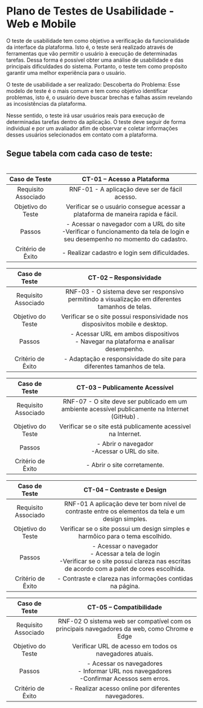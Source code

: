 # Plano de Testes de Usabilidade - Web e Mobile

O teste de usabilidade tem como objetivo a verificação da funcionalidade da interface da plataforma. Isto é, o teste será realizado através de ferramentas que vão permitir o usuário à execução de determinadas tarefas. Dessa forma é possível obter uma análise de usabilidade e das principais dificuldades do sistema. Portanto, o teste tem como propósito garantir uma melhor experiência para o usuário.

O teste de usabilidade a ser realizado: Descoberta do Problema: Esse modelo de teste é o mais comum e tem como objetivo identificar problemas, isto é, o usuário deve buscar brechas e falhas assim revelando as incosistências da plataforma.

Nesse sentido, o teste irá usar usuários reais para execução de determinadas tarefas dentro da aplicação. O teste deve seguir de forma individual e por um avaliador afim de observar e coletar informações desses usuários selecionados em contato com a plataforma.


## **Segue tabela com cada caso de teste**:
#
 
| **Caso de Teste** 	| **CT-01 – Acesso a Plataforma** 	|
|:---:	|:---:	|
|	Requisito Associado 	| RNF-01 - A aplicação deve ser de fácil acesso. |
| Objetivo do Teste 	| Verificar se o usuário consegue acessar a plataforma de maneira rapida e fácil. |
| Passos 	| - Acessar o navegador com a URL do site <br> -Verificar o funcionamento da tela de login e seu desempenho no momento do cadastro. |
|Critério de Êxito | - Realizar cadastro e login sem dificuldades. |

| **Caso de Teste** 	| **CT-02 – Responsividade**	|
|:---:	|:---:	|
|Requisito Associado | RNF-03	- O sistema deve ser responsivo permitindo a visualização em diferentes tamanhos de telas. |
| Objetivo do Teste 	| Verificar se o site possui responsividade nos disposivitos mobile e desktop. |
| Passos 	| - Acessar URL em ambos dispositivos <br> - Navegar na plataforma e analisar desempenho.  |
|Critério de Êxito | - Adaptação e responsividade do site para diferentes tamanhos de tela. |

| **Caso de Teste** 	| **CT-03 – Publicamente Acessível**	|
|:---:	|:---:	|
|Requisito Associado | RNF-07 - O site deve ser publicado em um ambiente acessível publicamente na Internet (GitHub) . |
| Objetivo do Teste 	| Verificar se o site está publicamente acessivel na Internet. |
| Passos 	| - Abrir o navegador <br> -Acessar o URL do site. |
|Critério de Êxito | - Abrir o site corretamente.|


| **Caso de Teste** 	| **CT-04 – Contraste e Design**	|
|:---:	|:---:	|
|Requisito Associado | RNF-01 A aplicação deve ter bom nível de contraste entre os elementos da tela e um design simples.  |
| Objetivo do Teste 	| Verificar se o site possui um design simples e harmôico para o tema escolhido.
| Passos 	| - Acessar o navegador <br> - Acessar a tela de login <br> -Verificar se o site possui clareza nas escritas de acordo com a palet de cores escolhida. |
|Critério de Êxito | - Contraste e clareza nas informações contidas na página. |

| **Caso de Teste** 	| **CT-05 – Compatibilidade**	|
|:---:	|:---:	|
|Requisito Associado | RNF-02  O sistema web ser compatível com os principais navegadores da web, como Chrome e Edge |
| Objetivo do Teste 	| Verificar URL de acesso em todos os navegadores atuais. |
| Passos 	| - Acessar os navegadores <br> - Informar URL nos navegadores <br> -Confirmar Acessos sem erros. |
|Critério de Êxito | - Realizar acesso online por diferentes navegadores. |

